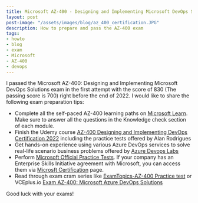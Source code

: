 ```yaml
---
title: Microsoft AZ-400 - Designing and Implementing Microsoft DevOps Solutions Exam Preparation Tips
layout: post
post-image: "/assets/images/blog/az_400_certification.JPG"
description: How to prepare and pass the AZ-400 exam
tags:
- howto
- blog
- exam
- Microsoft
- AZ-400
- devops
---
```


I passed the Microsoft AZ-400: Designing and Implementing Microsoft DevOps Solutions exam in the first attempt with the score of 830 (The passing score is 700) right before the end of 2022. I would like to share the following exam preparation tips:

- Complete all the self-paced AZ-400 learning paths on [Microsoft Learn](https://learn.microsoft.com/en-us/certifications/exams/az-400?tab=tab-learning-paths). Make sure to answer all the questions in the Knowledge check section of each module.
- Finish the Udemy course [AZ-400 Designing and Implementing DevOps Certification 2022](https://cba.udemy.com/course/azure100/) including the practice tests offered by Alan Rodrigues
- Get hands-on experience using various Azure DevOps services to solve real-life scenario business problems offered by [Azure Devops Labs](https://azuredevopslabs.com/)
- Perform [Microsoft Official Practice Tests](https://global4.mindhub.com/az-400-microsoft-azure-devops-solutions-microsoft-official-practice-test/p/MU-AZ-400?utm_source=microsoft&utm_medium=certpage&utm_campaign=msofficialpractice). If your company has an Enterprise Skills Initiative agreement with Microsoft, you can access them via [Microsft Certification](https://esi.microsoft.com/getcertification) page.
- Read through exam cram series like [ExamTopics-AZ-400 Practice test](https://www.examtopics.com/exams/microsoft/az-400/) or VCEplus.io [Exam AZ-400: Microsoft Azure DevOps Solutions](https://vceplus.io/exam-az-400/)

Good luck with your exams!
